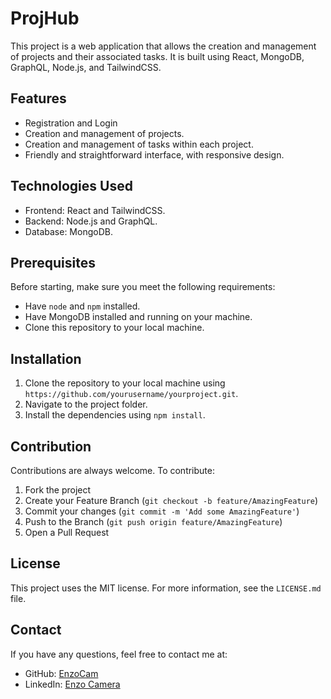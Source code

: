 # ProjHub

This project is a web application that allows the creation and management of projects and their associated tasks. It is built using React, MongoDB, GraphQL, Node.js, and TailwindCSS.

## Features
- Registration and Login
- Creation and management of projects.
- Creation and management of tasks within each project.
- Friendly and straightforward interface, with responsive design.

## Technologies Used

- Frontend: React and TailwindCSS.
- Backend: Node.js and GraphQL.
- Database: MongoDB.

## Prerequisites

Before starting, make sure you meet the following requirements:
- Have `node` and `npm` installed. 
- Have MongoDB installed and running on your machine.
- Clone this repository to your local machine.

## Installation

1. Clone the repository to your local machine using `https://github.com/yourusername/yourproject.git`.
2. Navigate to the project folder.
3. Install the dependencies using `npm install`.

## Contribution

Contributions are always welcome. To contribute:
1. Fork the project
2. Create your Feature Branch (`git checkout -b feature/AmazingFeature`)
3. Commit your changes (`git commit -m 'Add some AmazingFeature'`)
4. Push to the Branch (`git push origin feature/AmazingFeature`)
5. Open a Pull Request

## License

This project uses the MIT license. For more information, see the `LICENSE.md` file.

## Contact

If you have any questions, feel free to contact me at:
- GitHub: [EnzoCam](https://github.com/EnzoCam7)
- LinkedIn: [Enzo Camera](https://www.linkedin.com/in/enzo-camera/)
